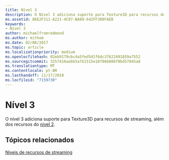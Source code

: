```yaml
---
title: Nível 3
description: O Nível 3 adiciona suporte para Texture3D para recursos de streaming, além das funcionalidades do Nível 2.
ms.assetid: 86E2F311-A221-4C87-BA89-642FF388FAEB
keywords:
- Nível 3
author: michaelfromredmond
ms.author: mithom
ms.date: 02/08/2017
ms.topic: article
ms.localizationpriority: medium
ms.openlocfilehash: 02eb9179cbc4a5fed5d1f6dc37622491859a7552
ms.sourcegitcommit: 3257416aebb5a7b1515e107866806f8bd57845a8
ms.translationtype: MT
ms.contentlocale: pt-BR
ms.lasthandoff: 11/17/2018
ms.locfileid: "7159730"
---
```

# <a name="tier-3"></a>Nível 3


O nível 3 adiciona suporte para Texture3D para recursos de streaming, além dos recursos do [nível 2](tier-2.md).

## <a name="span-idrelated-topicsspanrelated-topics"></a><span id="related-topics"></span>Tópicos relacionados


[Níveis de recursos de streaming](streaming-resources-features-tiers.md)

 

 




